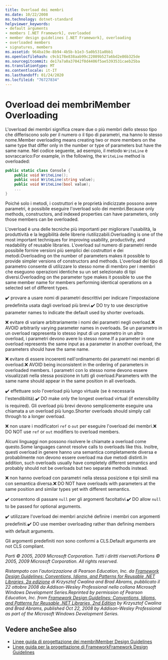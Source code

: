 ```yaml
---
title: Overload dei membri
ms.date: 10/22/2008
ms.technology: dotnet-standard
helpviewer_keywords:
- default arguments
- members [.NET Framework], overloaded
- member design guidelines [.NET Framework], overloading
- overloaded members
- signatures, members
ms.assetid: 964ba19e-8b94-4b5b-b1e3-5a0b531a0bb1
ms.openlocfilehash: c9cb178e838aab99c22089b527a6bd2e86b325de
ms.sourcegitcommit: de17a7a0a37042f0d4406f5ae5393531caeb25ba
ms.translationtype: MT
ms.contentlocale: it-IT
ms.lasthandoff: 01/24/2020
ms.locfileid: "76727834"
---
```

# <a name="member-overloading"></a><span data-ttu-id="69090-102">Overload dei membri</span><span class="sxs-lookup"><span data-stu-id="69090-102">Member Overloading</span></span>
<span data-ttu-id="69090-103">L'overload dei membri significa creare due o più membri dello stesso tipo che differiscono solo per il numero o il tipo di parametri, ma hanno lo stesso nome.</span><span class="sxs-lookup"><span data-stu-id="69090-103">Member overloading means creating two or more members on the same type that differ only in the number or type of parameters but have the same name.</span></span> <span data-ttu-id="69090-104">Nel codice seguente, ad esempio, il metodo `WriteLine` è sovraccarico:</span><span class="sxs-lookup"><span data-stu-id="69090-104">For example, in the following, the `WriteLine` method is overloaded:</span></span>

```csharp
public static class Console {
    public void WriteLine();
    public void WriteLine(string value);
    public void WriteLine(bool value);
    ...
}
```

 <span data-ttu-id="69090-105">Poiché solo i metodi, i costruttori e le proprietà indicizzate possono avere parametri, è possibile eseguire l'overload solo dei membri.</span><span class="sxs-lookup"><span data-stu-id="69090-105">Because only methods, constructors, and indexed properties can have parameters, only those members can be overloaded.</span></span>

 <span data-ttu-id="69090-106">L'overload è una delle tecniche più importanti per migliorare l'usabilità, la produttività e la leggibilità delle librerie riutilizzabili.</span><span class="sxs-lookup"><span data-stu-id="69090-106">Overloading is one of the most important techniques for improving usability, productivity, and readability of reusable libraries.</span></span> <span data-ttu-id="69090-107">L'overload sul numero di parametri rende possibile fornire versioni più semplici dei costruttori e dei metodi.</span><span class="sxs-lookup"><span data-stu-id="69090-107">Overloading on the number of parameters makes it possible to provide simpler versions of constructors and methods.</span></span> <span data-ttu-id="69090-108">L'overload del tipo di parametro consente di utilizzare lo stesso nome di membro per i membri che eseguono operazioni identiche su un set selezionato di tipi diversi.</span><span class="sxs-lookup"><span data-stu-id="69090-108">Overloading on the parameter type makes it possible to use the same member name for members performing identical operations on a selected set of different types.</span></span>

 <span data-ttu-id="69090-109">✔️ provare a usare nomi di parametri descrittivi per indicare l'impostazione predefinita usata dagli overload più brevi.</span><span class="sxs-lookup"><span data-stu-id="69090-109">✔️ DO try to use descriptive parameter names to indicate the default used by shorter overloads.</span></span>

 <span data-ttu-id="69090-110">❌ evitare di variare arbitrariamente i nomi dei parametri negli overload.</span><span class="sxs-lookup"><span data-stu-id="69090-110">❌ AVOID arbitrarily varying parameter names in overloads.</span></span> <span data-ttu-id="69090-111">Se un parametro in un overload rappresenta lo stesso input di un parametro in un altro overload, i parametri devono avere lo stesso nome.</span><span class="sxs-lookup"><span data-stu-id="69090-111">If a parameter in one overload represents the same input as a parameter in another overload, the parameters should have the same name.</span></span>

 <span data-ttu-id="69090-112">❌ evitare di essere incoerenti nell'ordinamento dei parametri nei membri di overload.</span><span class="sxs-lookup"><span data-stu-id="69090-112">❌ AVOID being inconsistent in the ordering of parameters in overloaded members.</span></span> <span data-ttu-id="69090-113">I parametri con lo stesso nome devono essere visualizzati nella stessa posizione in tutti gli overload.</span><span class="sxs-lookup"><span data-stu-id="69090-113">Parameters with the same name should appear in the same position in all overloads.</span></span>

 <span data-ttu-id="69090-114">✔️ effettuare solo l'overload più lungo virtuale (se è necessaria l'estendibilità).</span><span class="sxs-lookup"><span data-stu-id="69090-114">✔️ DO make only the longest overload virtual (if extensibility is required).</span></span> <span data-ttu-id="69090-115">Gli overload più brevi devono semplicemente eseguire una chiamata a un overload più lungo.</span><span class="sxs-lookup"><span data-stu-id="69090-115">Shorter overloads should simply call through to a longer overload.</span></span>

 <span data-ttu-id="69090-116">❌ non usare i modificatori `ref` o `out` per eseguire l'overload dei membri.</span><span class="sxs-lookup"><span data-stu-id="69090-116">❌ DO NOT use `ref` or `out` modifiers to overload members.</span></span>

 <span data-ttu-id="69090-117">Alcuni linguaggi non possono risolvere le chiamate a overload come questo.</span><span class="sxs-lookup"><span data-stu-id="69090-117">Some languages cannot resolve calls to overloads like this.</span></span> <span data-ttu-id="69090-118">Inoltre, questi overload in genere hanno una semantica completamente diversa e probabilmente non devono essere overload ma due metodi distinti.</span><span class="sxs-lookup"><span data-stu-id="69090-118">In addition, such overloads usually have completely different semantics and probably should not be overloads but two separate methods instead.</span></span>

 <span data-ttu-id="69090-119">❌ non hanno overload con parametri nella stessa posizione e tipi simili ma con semantica diversa.</span><span class="sxs-lookup"><span data-stu-id="69090-119">❌ DO NOT have overloads with parameters at the same position and similar types yet with different semantics.</span></span>

 <span data-ttu-id="69090-120">✔️ consentono di passare `null` per gli argomenti facoltativi.</span><span class="sxs-lookup"><span data-stu-id="69090-120">✔️ DO  allow `null` to be passed for optional arguments.</span></span>

 <span data-ttu-id="69090-121">✔️ utilizzare l'overload dei membri anziché definire i membri con argomenti predefiniti.</span><span class="sxs-lookup"><span data-stu-id="69090-121">✔️ DO use member overloading rather than defining members with default arguments.</span></span>

 <span data-ttu-id="69090-122">Gli argomenti predefiniti non sono conformi a CLS.</span><span class="sxs-lookup"><span data-stu-id="69090-122">Default arguments are not CLS compliant.</span></span>

 <span data-ttu-id="69090-123">*Parti © 2005, 2009 Microsoft Corporation. Tutti i diritti riservati.*</span><span class="sxs-lookup"><span data-stu-id="69090-123">*Portions © 2005, 2009 Microsoft Corporation. All rights reserved.*</span></span>

 <span data-ttu-id="69090-124">*Ristampato con l'autorizzazione di Pearson Education, Inc. da [Framework Design Guidelines: Conventions, Idioms, and Patterns for Reusable .NET Libraries, 2a edizione](https://www.informit.com/store/framework-design-guidelines-conventions-idioms-and-9780321545619) di Krzysztof Cwalina and Brad Abrams, pubblicato il 22 ottobre 2008 da Addison-Wesley Professional nella collana Microsoft Windows Development Series.*</span><span class="sxs-lookup"><span data-stu-id="69090-124">*Reprinted by permission of Pearson Education, Inc. from [Framework Design Guidelines: Conventions, Idioms, and Patterns for Reusable .NET Libraries, 2nd Edition](https://www.informit.com/store/framework-design-guidelines-conventions-idioms-and-9780321545619) by Krzysztof Cwalina and Brad Abrams, published Oct 22, 2008 by Addison-Wesley Professional as part of the Microsoft Windows Development Series.*</span></span>

## <a name="see-also"></a><span data-ttu-id="69090-125">Vedere anche</span><span class="sxs-lookup"><span data-stu-id="69090-125">See also</span></span>

- [<span data-ttu-id="69090-126">Linee guida di progettazione dei membri</span><span class="sxs-lookup"><span data-stu-id="69090-126">Member Design Guidelines</span></span>](../../../docs/standard/design-guidelines/member.md)
- [<span data-ttu-id="69090-127">Linee guida per la progettazione di Framework</span><span class="sxs-lookup"><span data-stu-id="69090-127">Framework Design Guidelines</span></span>](../../../docs/standard/design-guidelines/index.md)
